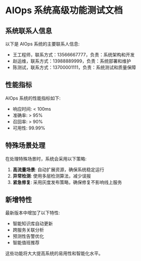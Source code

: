 # AIOps 系统高级功能测试文档

## 系统联系人信息

以下是 AIOps 系统的主要联系人信息:

- 王工程师，联系方式：13566667777，负责：系统架构和开发
- 赵运维，联系方式：13988889999，负责：系统部署和维护
- 陈测试，联系方式：13700001111，负责：系统测试和质量保障

## 性能指标

AIOps 系统的性能指标如下:

- 响应时间: < 100ms
- 准确率: > 95%
- 召回率: > 90%
- 可用性: 99.99%

## 特殊场景处理

在处理特殊场景时，系统会采用以下策略:

1. **高流量场景**: 自动扩展资源，确保系统稳定运行
2. **异常检测**: 使用多层检测算法，减少误报
3. **紧急修复**: 采用灰度发布策略，确保修复不影响线上服务

## 新增特性

最新版本中增加了以下特性:

- 智能知识库自动更新
- 跨服务关联分析
- 预测性告警优化
- 智能值班推荐

这些功能将大大提高系统的易用性和智能化水平。
